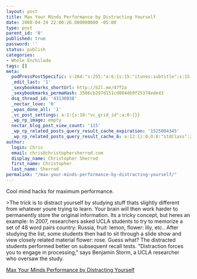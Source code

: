 ```yaml
---
layout: post
title: Max Your Minds Performance by Distracting Yourself
date: 2008-04-24 22:00:26.000000000 -05:00
type: post
parent_id: '0'
published: true
password: ''
status: publish
categories:
- Whole Enchilada
tags: []
meta:
  podPressPostSpecific: s:264:"s:255:"a:6:{s:15:"itunes:subtitle";s:15:"##PostExcerpt##";s:14:"itunes:summary";s:15:"##PostExcerpt##";s:15:"itunes:keywords";s:17:"##WordPressCats##";s:13:"itunes:author";s:10:"##Global##";s:15:"itunes:explicit";s:7:"Default";s:12:"itunes:block";s:7:"Default";}";";
  _edit_last: '1'
  _sexybookmarks_shortUrl: http://b2l.me/47f2a
  _sexybookmarks_permaHash: 3506cb297d151cd884db9f25374ede43
  dsq_thread_id: '43130938'
  _nectar_love: '0'
  _wpas_done_all: '1'
  _vc_post_settings: a:1:{s:10:"vc_grid_id";a:0:{}}
  _wp_rp_image: empty
  nectar_blog_post_view_count: '115'
  _wp_rp_related_posts_query_result_cache_expiration: '1525004345'
  _wp_rp_related_posts_query_result_cache_6: a:12:{i:0;O:8:"stdClass":2:{s:7:"post_id";s:4:"1294";s:5:"score";s:18:"21.345901097843303";}i:1;O:8:"stdClass":2:{s:7:"post_id";s:4:"4438";s:5:"score";s:18:"11.782059702383707";}i:2;O:8:"stdClass":2:{s:7:"post_id";s:4:"4404";s:5:"score";s:18:"11.782059702383707";}i:3;O:8:"stdClass":2:{s:7:"post_id";s:3:"386";s:5:"score";s:18:"11.782059702383707";}i:4;O:8:"stdClass":2:{s:7:"post_id";s:4:"2864";s:5:"score";s:18:"10.971129486161791";}i:5;O:8:"stdClass":2:{s:7:"post_id";s:3:"607";s:5:"score";s:18:"10.971129486161791";}i:6;O:8:"stdClass":2:{s:7:"post_id";s:3:"357";s:5:"score";s:18:"10.971129486161791";}i:7;O:8:"stdClass":2:{s:7:"post_id";s:4:"6862";s:5:"score";s:18:"10.395765341263816";}i:8;O:8:"stdClass":2:{s:7:"post_id";s:4:"4964";s:5:"score";s:18:"10.395765341263816";}i:9;O:8:"stdClass":2:{s:7:"post_id";s:4:"1199";s:5:"score";s:18:"10.395765341263816";}i:10;O:8:"stdClass":2:{s:7:"post_id";s:3:"427";s:5:"score";s:18:"10.395765341263816";}i:11;O:8:"stdClass":2:{s:7:"post_id";s:3:"359";s:5:"score";s:18:"10.395765341263816";}}
author:
  login: Chris
  email: chris@christophersherrod.com
  display_name: Christopher Sherrod
  first_name: Christopher
  last_name: Sherrod
permalink: "/max-your-minds-performance-by-distracting-yourself/"
---
```

<p>Cool mind hacks for maximum performance.</p>
>The trick is to distract yourself by studying stuff thats slightly different from whatever youre trying to learn. Your brain will then work harder to permanently store the original information. Its a tricky concept, but heres an example: In 2007, researchers asked UCLA students to try to memorize a set of 48 word pairs country: Russia, fruit: lemon, flower: lily, etc.. After studying the list, some students then had to sit through a slide show and view closely related material flower: rose. Guess what? The distracted students performed better on subsequent recall tests. "Distraction forces you to engage in processing," says Benjamin Storm, a UCLA researcher who oversaw the study.</p>
<p><a href="http://www.wired.com/medtech/health/magazine/16-05/gs_01distract" rel="nofollow">Max Your Minds Performance by Distracting Yourself</a></p></blockquote>
